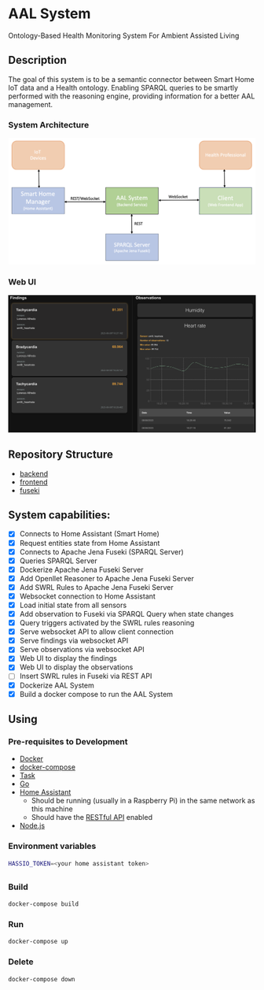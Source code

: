 
# AAL System
Ontology-Based Health Monitoring System For Ambient Assisted Living

## Description

The goal of this system is to be a semantic connector between Smart Home IoT data and a Health ontology.
Enabling SPARQL queries to be smartly performed with the reasoning engine, providing information for a better AAL management.

### System Architecture
![system architecture](sys-architecture.png "System Architecture")

### Web UI
![web ui](web-ui.png "Web UI")

## Repository Structure

- [backend](backend/README.md)
- [frontend](frontend/README.md)
- [fuseki](fuseki/README.md)

## System capabilities:

- [X] Connects to Home Assistant (Smart Home)
- [X] Request entities state from Home Assistant
- [X] Connects to Apache Jena Fuseki (SPARQL Server)
- [X] Queries SPARQL Server
- [X] Dockerize Apache Jena Fuseki Server
- [X] Add Openllet Reasoner to Apache Jena Fuseki Server
- [X] Add SWRL Rules to Apache Jena Fuseki Server
- [X] Websocket connection to Home Assistant
- [X] Load initial state from all sensors
- [X] Add observation to Fuseki via SPARQL Query when state changes
- [X] Query triggers activated by the SWRL rules reasoning
- [X] Serve websocket API to allow client connection
- [X] Serve findings via websocket API
- [X] Serve observations via websocket API
- [X] Web UI to display the findings
- [X] Web UI to display the observations
- [ ] Insert SWRL rules in Fuseki via REST API
- [X] Dockerize AAL System
- [X] Build a docker compose to run the AAL System

## Using

### Pre-requisites to Development
- [Docker](https://docs.docker.com/engine/install/)
- [docker-compose](https://docs.docker.com/compose/install/)
- [Task](https://taskfile.dev/#/installation)
- [Go](https://golang.org/doc/install)
- [Home Assistant](https://www.home-assistant.io/docs/installation/)
  - Should be running (usually in a Raspberry Pi) in the same network as this machine 
  - Should have the [RESTful API](https://www.home-assistant.io/integrations/rest/) enabled
- [Node.js](https://nodejs.org/en/download/)

### Environment variables

```bash
HASSIO_TOKEN=<your home assistant token>
```

##

### Build

```bash
docker-compose build
```

### Run

```bash
docker-compose up
```

### Delete

```bash
docker-compose down
```
